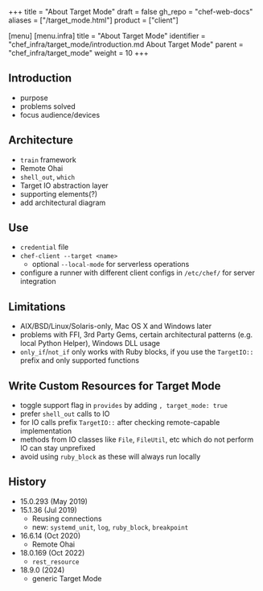 +++
title = "About Target Mode"
draft = false
gh_repo = "chef-web-docs"
aliases = ["/target_mode.html"]
product = ["client"]

[menu]
  [menu.infra]
    title = "About Target Mode"
    identifier = "chef_infra/target_mode/introduction.md About Target Mode"
    parent = "chef_infra/target_mode"
    weight = 10
+++

## Introduction

- purpose
- problems solved
- focus audience/devices

## Architecture

- `train` framework
- Remote Ohai
- `shell_out`, `which`
- Target IO abstraction layer
- supporting elements(?)
- add architectural diagram

## Use

- `credential` file
- `chef-client --target <name>`
  - optional `--local-mode` for serverless operations
- configure a runner with different client configs in `/etc/chef/` for server integration

## Limitations

- AIX/BSD/Linux/Solaris-only, Mac OS X and Windows later
- problems with FFI, 3rd Party Gems, certain architectural patterns (e.g. local Python Helper), Windows DLL usage
- `only_if`/`not_if` only works with Ruby blocks, if you use the `TargetIO::` prefix and only supported functions

## Write Custom Resources for Target Mode

- toggle support flag in `provides` by adding `, target_mode: true`
- prefer `shell_out` calls to IO
- for IO calls prefix `TargetIO::` after checking remote-capable implementation
- methods from IO classes like `File`, `FileUtil`, etc which do not perform IO can stay unprefixed
- avoid using `ruby_block` as these will always run locally

## History

- 15.0.293 (May 2019)
- 15.1.36 (Jul 2019)
  - Reusing connections
  - new: `systemd_unit`, `log`, `ruby_block`, `breakpoint`
- 16.6.14 (Oct 2020)
  - Remote Ohai
- 18.0.169 (Oct 2022)
  - `rest_resource`
- 18.9.0 (2024)
  - generic Target Mode
